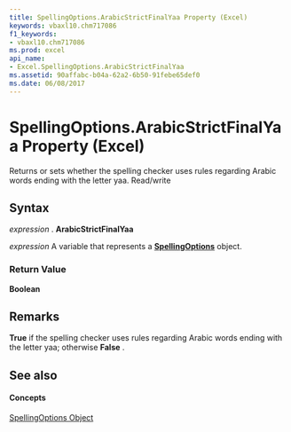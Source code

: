 ```yaml
---
title: SpellingOptions.ArabicStrictFinalYaa Property (Excel)
keywords: vbaxl10.chm717086
f1_keywords:
- vbaxl10.chm717086
ms.prod: excel
api_name:
- Excel.SpellingOptions.ArabicStrictFinalYaa
ms.assetid: 90affabc-b04a-62a2-6b50-91febe65def0
ms.date: 06/08/2017
---
```



# SpellingOptions.ArabicStrictFinalYaa Property (Excel)

Returns or sets whether the spelling checker uses rules regarding Arabic words ending with the letter yaa. Read/write


## Syntax

 _expression_ . **ArabicStrictFinalYaa**

 _expression_ A variable that represents a **[SpellingOptions](Excel.SpellingOptions.md)** object.


### Return Value

 **Boolean**


## Remarks

 **True** if the spelling checker uses rules regarding Arabic words ending with the letter yaa; otherwise **False** .


## See also


#### Concepts


[SpellingOptions Object](Excel.SpellingOptions.md)

